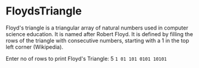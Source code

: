 # FloydsTriangle
Floyd's triangle is a triangular array of natural numbers used in computer science education. It is named after Robert Floyd. It is defined by filling the rows of the triangle with consecutive numbers, starting with a 1 in the top left corner (Wikipedia).

Enter no of rows to print Floyd's Triangle: 5
`1
01
101
0101
10101`
